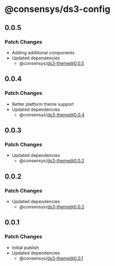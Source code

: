 # @consensys/ds3-config

## 0.0.5

### Patch Changes

- Adding additional components
- Updated dependencies
  - @consensys/ds3-theme@0.0.5

## 0.0.4

### Patch Changes

- Better platform theme support
- Updated dependencies
  - @consensys/ds3-theme@0.0.4

## 0.0.3

### Patch Changes

- Updated dependencies
  - @consensys/ds3-theme@0.0.3

## 0.0.2

### Patch Changes

- Updated dependencies
  - @consensys/ds3-theme@0.0.2

## 0.0.1

### Patch Changes

- Initial publish
- Updated dependencies
  - @consensys/ds3-theme@0.0.1
